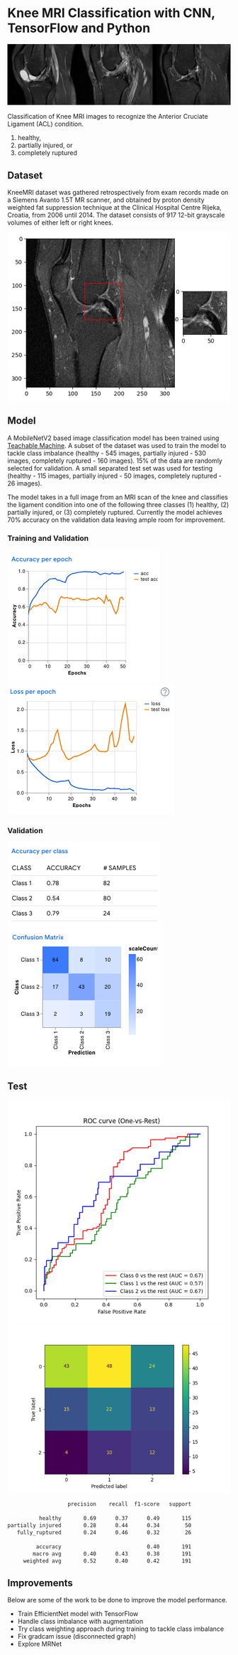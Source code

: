 # Knee MRI Classification with CNN, TensorFlow and Python
![](images/kneeMRI.jpeg)

Classification of Knee MRI images to recognize the Anterior Cruciate Ligament (ACL) condition.
1. healthy, 
2. partially injured, or 
3. completely ruptured

## Dataset
KneeMRI dataset was gathered retrospectively from exam records made on a Siemens Avanto 1.5T MR scanner, and obtained by proton density weighted fat suppression technique at the Clinical Hospital Centre Rijeka, Croatia, from 2006 until 2014. The dataset consists of 917 12-bit grayscale volumes of either left or right knees.

![](images/knee_mri_dataset.png)

## Model
A MobileNetV2 based image classification model has been trained using [Teachable Machine](https://teachablemachine.withgoogle.com). A subset of the dataset was used to train the model to tackle class imbalance (healthy - 545 images, partially injured - 530 images, completely ruptured - 160 images). 15% of the data are randomly selected for validation. A small separated test set was used for testing (healthy - 115 images, partially injured - 50 images, completely ruptured - 26 images).

The model takes in a full image from an MRI scan of the knee and classifies the ligament condition into one of the following three classes (1) healthy, (2) partially injured, or (3) completely ruptured. Currently the model achieves 70% accuracy on the validation data leaving ample room for improvement.

### Training and Validation 
![](images/train_val_aacuracy.png)
![](images/train_val_loss.png)

### Validation
![](images/accuracy_per_class_val.png)
![](images/confusion_matrix_val.png)

## Test
![](images/roc_test.png)
![](images/confusion_matrix_test.png)

```
                   precision    recall  f1-score   support

          healthy       0.69      0.37      0.49       115
partially injured       0.28      0.44      0.34        50
   fully_ruptured       0.24      0.46      0.32        26

         accuracy                           0.40       191
        macro avg       0.40      0.43      0.38       191
     weighted avg       0.52      0.40      0.42       191
```

## Improvements 
Below are some of the work to be done to improve the model performance. 
- Train EfficientNet model with TensorFlow
- Handle class imbalance with augmentation
- Try class weighting approach during training to tackle class imbalance
- Fix gradcam issue (disconnected graph)
- Explore MRNet 

